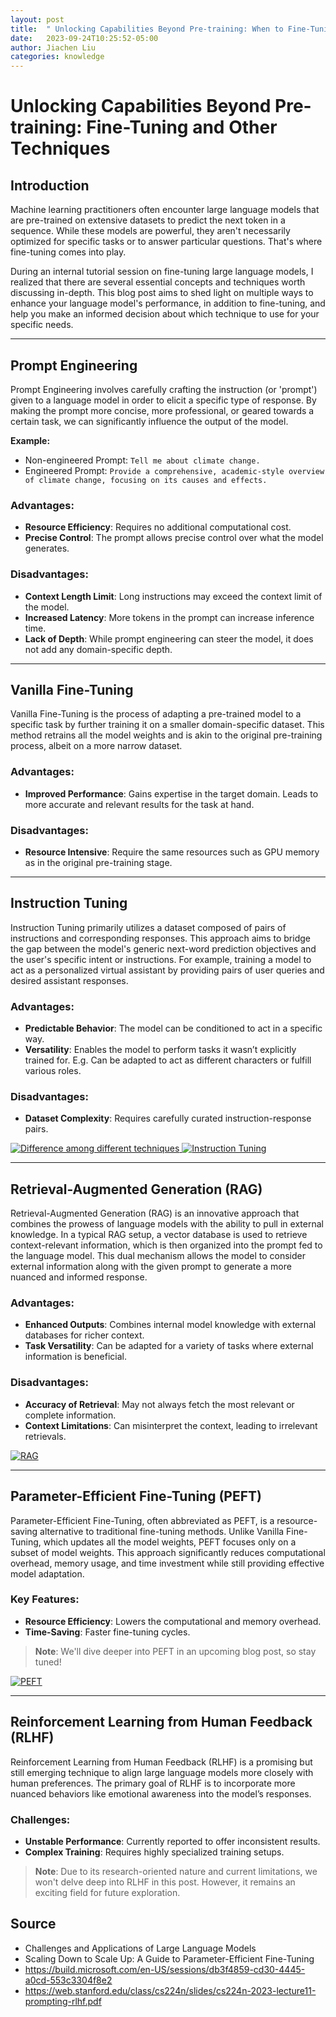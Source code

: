 ```yaml
---
layout: post
title:  " Unlocking Capabilities Beyond Pre-training: When to Fine-Tuning"
date:   2023-09-24T10:25:52-05:00
author: Jiachen Liu
categories: knowledge
---
```

# Unlocking Capabilities Beyond Pre-training: Fine-Tuning and Other Techniques

## Introduction
Machine learning practitioners often encounter large language models that are pre-trained on extensive datasets to predict the next token in a sequence. While these models are powerful, they aren't necessarily optimized for specific tasks or to answer particular questions. That's where fine-tuning comes into play.

During an internal tutorial session on fine-tuning large language models, I realized that there are several essential concepts and techniques worth discussing in-depth. This blog post aims to shed light on multiple ways to enhance your language model's performance, in addition to fine-tuning, and help you make an informed decision about which technique to use for your specific needs.

---

## Prompt Engineering

Prompt Engineering involves carefully crafting the instruction (or 'prompt') given to a language model in order to elicit a specific type of response. By making the prompt more concise, more professional, or geared towards a certain task, we can significantly influence the output of the model.

**Example:**
- Non-engineered Prompt: `Tell me about climate change.`
- Engineered Prompt: `Provide a comprehensive, academic-style overview of climate change, focusing on its causes and effects.`

### Advantages:
- **Resource Efficiency**: Requires no additional computational cost.
- **Precise Control**: The prompt allows precise control over what the model generates.

### Disadvantages:
- **Context Length Limit**: Long instructions may exceed the context limit of the model.
- **Increased Latency**: More tokens in the prompt can increase inference time.
- **Lack of Depth**: While prompt engineering can steer the model, it does not add any domain-specific depth.

---

## Vanilla Fine-Tuning

Vanilla Fine-Tuning is the process of adapting a pre-trained model to a specific task by further training it on a smaller domain-specific dataset. This method retrains all the model weights and is akin to the original pre-training process, albeit on a more narrow dataset.

### Advantages:
- **Improved Performance**: Gains expertise in the target domain. Leads to more accurate and relevant results for the task at hand.

### Disadvantages:
- **Resource Intensive**: Require the same resources such as GPU memory as in the original pre-training stage.

---

## Instruction Tuning

Instruction Tuning primarily utilizes a dataset composed of pairs of instructions and corresponding responses. This approach aims to bridge the gap between the model's generic next-word prediction objectives and the user's specific intent or instructions. For example, training a model to act as a personalized virtual assistant by providing pairs of user queries and desired assistant responses.

### Advantages:
- **Predictable Behavior**: The model can be conditioned to act in a specific way.
- **Versatility**: Enables the model to perform tasks it wasn’t explicitly trained for. E.g. Can be adapted to act as different characters or fulfill various roles.

### Disadvantages:
- **Dataset Complexity**: Requires carefully curated instruction-response pairs.

<a href="/assets/blog/fig/instruction.png" data-lightbox="falcon9-large" data-title="Difference among different techniques">
  <img src="/assets/blog/fig/instruction.png"  title="Difference among different techniques ">
</a>



<a href="/assets/blog/fig/compare.png" data-lightbox="falcon9-large" data-title="Instruction Tuning">
  <img src="/assets/blog/fig/compare.png"  title="Instruction Tuning ">
</a>


---

## Retrieval-Augmented Generation (RAG)

Retrieval-Augmented Generation (RAG) is an innovative approach that combines the prowess of language models with the ability to pull in external knowledge. In a typical RAG setup, a vector database is used to retrieve context-relevant information, which is then organized into the prompt fed to the language model. This dual mechanism allows the model to consider external information along with the given prompt to generate a more nuanced and informed response.

### Advantages:
- **Enhanced Outputs**: Combines internal model knowledge with external databases for richer context.
- **Task Versatility**: Can be adapted for a variety of tasks where external information is beneficial.

### Disadvantages:
- **Accuracy of Retrieval**: May not always fetch the most relevant or complete information.
- **Context Limitations**: Can misinterpret the context, leading to irrelevant retrievals.


<a href="/assets/blog/fig/rag.png" data-lightbox="falcon9-large" data-title="RAG">
  <img src="/assets/blog/fig/rag.png"  title="RAG ">
</a>


---

## Parameter-Efficient Fine-Tuning (PEFT)

Parameter-Efficient Fine-Tuning, often abbreviated as PEFT, is a resource-saving alternative to traditional fine-tuning methods. Unlike Vanilla Fine-Tuning, which updates all the model weights, PEFT focuses only on a subset of model weights. This approach significantly reduces computational overhead, memory usage, and time investment while still providing effective model adaptation.

### Key Features:
- **Resource Efficiency**: Lowers the computational and memory overhead.
- **Time-Saving**: Faster fine-tuning cycles.
> **Note**: We'll dive deeper into PEFT in an upcoming blog post, so stay tuned!



<a href="/assets/blog/fig/peft.png" data-lightbox="falcon9-large" data-title="PEFT">
  <img src="/assets/blog/fig/peft.png"  title="PEFT ">
</a>


---

## Reinforcement Learning from Human Feedback (RLHF)

Reinforcement Learning from Human Feedback (RLHF) is a promising but still emerging technique to align large language models more closely with human preferences. The primary goal of RLHF is to incorporate more nuanced behaviors like emotional awareness into the model’s responses.

### Challenges:
- **Unstable Performance**: Currently reported to offer inconsistent results.
- **Complex Training**: Requires highly specialized training setups.
> **Note**: Due to its research-oriented nature and current limitations, we won't delve deep into RLHF in this post. However, it remains an exciting field for future exploration.



## Source
- Challenges and Applications of Large Language Models  
- Scaling Down to Scale Up: A Guide to Parameter-Efficient Fine-Tuning 
- https://build.microsoft.com/en-US/sessions/db3f4859-cd30-4445-a0cd-553c3304f8e2
- https://web.stanford.edu/class/cs224n/slides/cs224n-2023-lecture11-prompting-rlhf.pdf 
